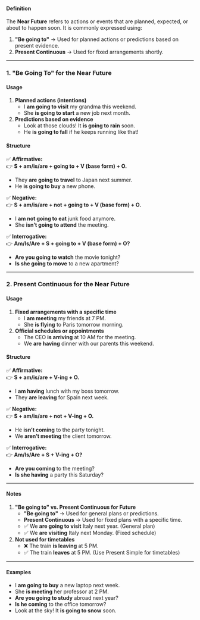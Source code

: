 #### **Definition**

The **Near Future** refers to actions or events that are planned, expected, or about to happen soon. It is commonly expressed using:

1. **"Be going to"** → Used for planned actions or predictions based on present evidence.
2. **Present Continuous** → Used for fixed arrangements shortly.

---

### **1. "Be Going To" for the Near Future**
#### **Usage**
1. **Planned actions (intentions)**
    - I **am going to visit** my grandma this weekend.
    - She **is going to start** a new job next month.
2. **Predictions based on evidence**
    - Look at those clouds! It **is going to rain** soon.
    - He **is going to fall** if he keeps running like that!

#### **Structure**

✅ **Affirmative:**  
👉 **S + am/is/are + going to + V (base form) + O.**

- They **are going to travel** to Japan next summer.
- He **is going to buy** a new phone.

✅ **Negative:**  
👉 **S + am/is/are + not + going to + V (base form) + O.**

- I **am not going to eat** junk food anymore.
- She **isn’t going to attend** the meeting.

✅ **Interrogative:**  
👉 **Am/Is/Are + S + going to + V (base form) + O?**

- **Are you going to watch** the movie tonight?
- **Is she going to move** to a new apartment?

---

### **2. Present Continuous for the Near Future**
#### **Usage**
1. **Fixed arrangements with a specific time**
    - I **am meeting** my friends at 7 PM.
    - She **is flying** to Paris tomorrow morning.
2. **Official schedules or appointments**
    - The CEO **is arriving** at 10 AM for the meeting.
    - We **are having** dinner with our parents this weekend.
#### **Structure**

✅ **Affirmative:**  
👉 **S + am/is/are + V-ing + O.**

- I **am having** lunch with my boss tomorrow.
- They **are leaving** for Spain next week.

✅ **Negative:**  
👉 **S + am/is/are + not + V-ing + O.**

- He **isn’t coming** to the party tonight.
- We **aren’t meeting** the client tomorrow.

✅ **Interrogative:**  
👉 **Am/Is/Are + S + V-ing + O?**

- **Are you coming** to the meeting?
- **Is she having** a party this Saturday?

---

#### **Notes**

1. **"Be going to" vs. Present Continuous for Future**
    - **"Be going to"** → Used for general plans or predictions.
    - **Present Continuous** → Used for fixed plans with a specific time.
    - ✅ We **are going to visit** Italy next year. (General plan)
    - ✅ We **are visiting** Italy next Monday. (Fixed schedule)
2. **Not used for timetables**
    - ❌ The train **is leaving** at 5 PM.
    - ✅ The train **leaves** at 5 PM. (Use Present Simple for timetables)

---

#### **Examples**
- I **am going to buy** a new laptop next week.
- She **is meeting** her professor at 2 PM.
- **Are you going to study** abroad next year?
- **Is he coming** to the office tomorrow?
- Look at the sky! It **is going to snow** soon.